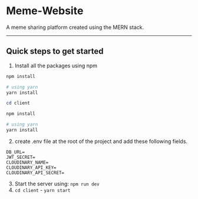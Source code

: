 # Meme-Website

A meme sharing platform created using the MERN stack.

<hr />

## Quick steps to get started

1. Install all the packages using npm

```ps1
npm install

# using yarn
yarn install
```

```ps1
cd client

npm install

# using yarn
yarn install
```

2. create .env file at the root of the project and add these following fields.

```env
DB_URL=
JWT_SECRET=
CLOUDINARY_NAME=
CLOUDINARY_API_KEY=
CLOUDINARY_API_SECRET=
```

3. Start the server using: `npm run dev`
4. `cd client` - `yarn start`
